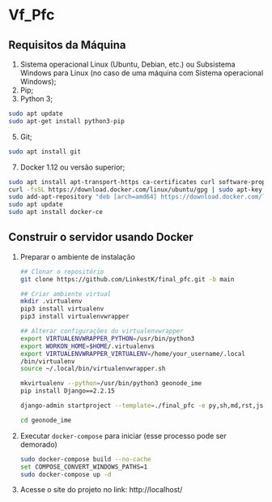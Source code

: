 # Vf_Pfc

## Requisitos da Máquina
1. Sistema operacional Linux (Ubuntu, Debian, etc.) ou Subsistema Windows para Linux (no caso de uma máquina com Sistema operacional Windows);
2. Pip;
3. Python 3;
```bash
sudo apt update
sudo apt-get install python3-pip
```
5. Git;
```bash
sudo apt install git
```
7. Docker 1.12 ou versão superior;
```bash
sudo apt install apt-transport-https ca-certificates curl software-properties-common
curl -fsSL https://download.docker.com/linux/ubuntu/gpg | sudo apt-key add -
sudo add-apt-repository "deb [arch=amd64] https://download.docker.com/linux/ubuntu focal stable"
sudo apt update
sudo apt install docker-ce
```

## Construir o servidor usando Docker

1. Preparar o ambiente de instalação

    ```bash
    ## Clonar o repositório
    git clone https://github.com/LinkestK/final_pfc.git -b main
    
    ## Criar ambiente virtual
    mkdir .virtualenv
    pip3 install virtualenv
    pip3 install virtualenvwrapper
    
    ## Alterar configurações do virtualenvwrapper
    export VIRTUALENVWRAPPER_PYTHON=/usr/bin/python3
    export WORKON_HOME=$HOME/.virtualenvs
    export VIRTUALENVWRAPPER_VIRTUALENV=/home/your_username/.local
    /bin/virtualenv
    source ~/.local/bin/virtualenvwrapper.sh 
    
    mkvirtualenv --python=/usr/bin/python3 geonode_ime
    pip install Django==2.2.15

    django-admin startproject --template=./final_pfc -e py,sh,md,rst,json,yml,ini,env,sample,properties -n monitoring-cron -n Dockerfile geonode_ime

    cd geonode_ime
    ```

2. Executar `docker-compose` para iniciar (esse processo pode ser demorado)

    ```bash
    sudo docker-compose build --no-cache
    set COMPOSE_CONVERT_WINDOWS_PATHS=1
    sudo docker-compose up -d
    ```

   
3. Acesse o site do projeto no link: http://localhost/
